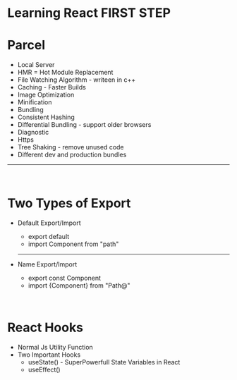 # Learning React FIRST STEP

# Parcel
- Local Server
- HMR = Hot Module Replacement
- File Watching Algorithm - writeen in c++
- Caching - Faster Builds
- Image Optimization
- Minification
- Bundling
- Consistent Hashing
- Differential Bundling - support older browsers
- Diagnostic
- Https
- Tree Shaking - remove unused code
- Different dev and production bundles


<hr>
<br>

# Two Types of Export
- Default Export/Import
    -   export default <Component>
    -  import Component from "path"

    <hr>
    
- Name Export/Import
    -  export const Component
    - import {Component} from "Path@" 

<br>

# React Hooks
- Normal Js Utility Function 
- Two Important Hooks
    -  useState() - SuperPowerfull State Variables in React
    -  useEffect()


